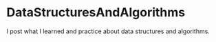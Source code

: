 # DataStructuresAndAlgorithms

I post what I learned and practice about data structures and algorithms.
